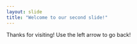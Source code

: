 ```yaml
---
layout: slide
title: "Welcome to our second slide!"
---
```

Thanks for visiting!
Use the left arrow to go back!
